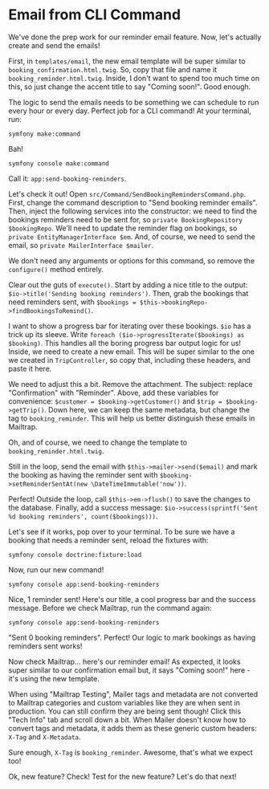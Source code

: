 # Email from CLI Command

We've done the prep work for our reminder email feature. Now, let's actually
create and send the emails!

First, in `templates/email`, the new email template will be super similar to
`booking_confirmation.html.twig`. So, copy that file and name it `booking_reminder.html.twig`.
Inside, I don't want to spend too much time on this, so just change the
accent title to say "Coming soon!". Good enough.

The logic to send the emails needs to be something we can schedule to run every hour or
every day. Perfect job for a CLI command! At your terminal, run:

```
symfony make:command
```

Bah!

```terminal
symfony console make:command
```

Call it: `app:send-booking-reminders`.

Let's check it out! Open `src/Command/SendBookingRemindersCommand.php`. First,
change the command description to "Send booking reminder emails". Then, inject the
following services into the constructor: we need to find the bookings reminders
need to be sent for, so `private BookingRepository $bookingRepo`. We'll need to
update the reminder flag on bookings, so `private EntityManagerInterface $em`. And, of
course, we need to send the email, so `private MailerInterface $mailer`.

We don't need any arguments or options for this command, so remove the `configure()`
method entirely.

Clear out the guts of `execute()`. Start by adding a nice title to the output:
`$io->title('Sending booking reminders')`. Then, grab the bookings that need
reminders sent, with `$bookings = $this->bookingRepo->findBookingsToRemind()`.

I want to show a progress bar for iterating over these bookings. `$io` has a trick up
its sleeve. Write `foreach ($io->progressIterate($bookings) as $booking)`. This handles
all the boring progress bar output logic for us! Inside, we need to create a new
email. This will be super similar to the one we created in `TripController`, so copy
that, including these headers, and paste it here.

We need to adjust this a bit. Remove the attachment. The subject: replace
"Confirmation" with "Reminder". Above, add these variables for convenience:
`$customer = $booking->getCustomer()` and `$trip = $booking->getTrip()`. Down here,
we can keep the same metadata, but change the tag to `booking_reminder`. This will
help us better distinguish these emails in Mailtrap.

Oh, and of course, we need to change the template to `booking_reminder.html.twig`.

Still in the loop, send the email with `$this->mailer->send($email)` and mark
the booking as having the reminder sent with
`$booking->setReminderSentAt(new \DateTimeImmutable('now'))`.

Perfect! Outside the loop, call `$this->em->flush()` to save the changes to the database.
Finally, add a success message:
`$io->success(sprintf('Sent %d booking reminders', count($bookings)))`.

Let's see if it works, pop over to your terminal. To be sure we have a booking that
needs a reminder sent, reload the fixtures with:

```terminal
symfony console doctrine:fixture:load
```

Now, run our new command!

```terminal
symfony console app:send-booking-reminders
```

Nice, 1 reminder sent! Here's our title, a cool progress bar and the success message.
Before we check Mailtrap, run the command again:

```terminal-silent
symfony console app:send-booking-reminders
```

"Sent 0 booking reminders". Perfect! Our logic to mark bookings as having reminders
sent works!

Now check Mailtrap... here's our reminder email! As expected, it looks super similar
to our confirmation email but, it says "Coming soon!" here - it's using the new
template.

When using "Mailtrap Testing", Mailer tags and metadata are not converted to Mailtrap
categories and custom variables like they are when sent in production. You can still
confirm they are being sent though! Click this "Tech Info" tab and scroll down a bit.
When Mailer doesn't know how to convert tags and metadata, it adds them as these generic
custom headers: `X-Tag` and `X-Metadata`.

Sure enough, `X-Tag` is `booking_reminder`. Awesome, that's what we expect too!

Ok, new feature? Check! Test for the new feature? Let's do that next!
